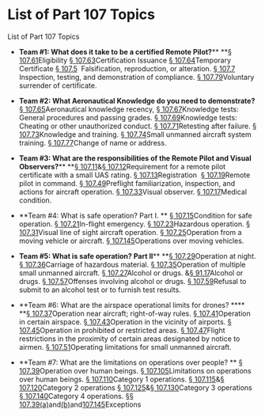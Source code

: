 # List of Part 107 Topics 

List of Part 107 Topics

- **Team #1: What does it take to be a certified Remote Pilot?****
**[§ 107.61](https://www.ecfr.gov/current/title-14/section-107.61)Eligibility
[§ 107.63](https://www.ecfr.gov/current/title-14/section-107.63)Certification Issuance
[§ 107.64](https://www.ecfr.gov/current/title-14/section-107.64)Temporary Certificate
[§ 107.5](https://www.ecfr.gov/current/title-14/section-107.5)  Falsification, reproduction, or alteration.
[§ 107.7](https://www.ecfr.gov/current/title-14/section-107.7)  Inspection, testing, and demonstration of compliance.
[§ 107.79](https://www.ecfr.gov/current/title-14/section-107.79)Voluntary surrender of certificate.


- **Team #2: What Aeronautical Knowledge do you need to demonstrate?**
[§ 107.65](https://www.ecfr.gov/current/title-14/section-107.65)Aeronautical knowledge recency,
[§ 107.67](https://www.ecfr.gov/current/title-14/section-107.67)Knowledge tests: General procedures and passing grades.
[§ 107.69](https://www.ecfr.gov/current/title-14/section-107.69)Knowledge tests: Cheating or other unauthorized conduct.
[§ 107.71](https://www.ecfr.gov/current/title-14/section-107.71)Retesting after failure.
[§ 107.73](https://www.ecfr.gov/current/title-14/section-107.73)Knowledge and training.
[§ 107.74](https://www.ecfr.gov/current/title-14/section-107.74)Small unmanned aircraft system training.
[§ 107.77](https://www.ecfr.gov/current/title-14/section-107.77)Change of name or address.


- **Team #3: What are the responsibilities of the Remote Pilot and Visual Observers?****
**[§ 107.11](https://www.ecfr.gov/current/title-14/section-107.11)&[§ 107.12](https://www.ecfr.gov/current/title-14/section-107.12)Requirement for a remote pilot certificate with a small UAS rating.
[§ 107.13](https://www.ecfr.gov/current/title-14/section-107.13)Registration 
[§ 107.19](https://www.ecfr.gov/current/title-14/section-107.19)Remote pilot in command.
[§ 107.49](https://www.ecfr.gov/current/title-14/section-107.49)Preflight familiarization, inspection, and actions for aircraft operation.
[§ 107.33](https://www.ecfr.gov/current/title-14/section-107.33)Visual observer.
[§ 107.17](https://www.ecfr.gov/current/title-14/section-107.17)Medical condition.


- **Team #4: What is safe operation? Part I. **
[§ 107.15](https://www.ecfr.gov/current/title-14/section-107.15)Condition for safe operation.
[§ 107.21](https://www.ecfr.gov/current/title-14/section-107.21)In-flight emergency.
[§ 107.23](https://www.ecfr.gov/current/title-14/section-107.23)Hazardous operation.
[§ 107.31](https://www.ecfr.gov/current/title-14/section-107.31)Visual line of sight aircraft operation.
[§ 107.25](https://www.ecfr.gov/current/title-14/section-107.25)Operation from a moving vehicle or aircraft.
[§ 107.145](https://www.ecfr.gov/current/title-14/section-107.145)Operations over moving vehicles.


- **Team #5: What is safe operation? Part II****
**[§ 107.29](https://www.ecfr.gov/current/title-14/section-107.29)Operation at night.
[§ 107.36](https://www.ecfr.gov/current/title-14/section-107.36)Carriage of hazardous material.
[§ 107.35](https://www.ecfr.gov/current/title-14/section-107.35)Operation of multiple small unmanned aircraft.
[§ 107.27](https://www.ecfr.gov/current/title-14/section-107.27)Alcohol or drugs. &[§ 91.17](https://www.ecfr.gov/current/title-14/section-91.17)Alcohol or drugs.
[§ 107.57](https://www.ecfr.gov/current/title-14/section-107.57)Offenses involving alcohol or drugs.
[§ 107.59](https://www.ecfr.gov/current/title-14/section-107.59)Refusal to submit to an alcohol test or to furnish test results.


- **Team #6: What are the airspace operational limits for drones? ****
**[§ 107.37](https://www.ecfr.gov/current/title-14/section-107.37)Operation near aircraft; right-of-way rules.
[§ 107.41](https://www.ecfr.gov/current/title-14/section-107.41)Operation in certain airspace.
[§ 107.43](https://www.ecfr.gov/current/title-14/chapter-I/subchapter-F/part-107/subpart-B/section-107.43)Operation in the vicinity of airports.
[§ 107.45](https://www.ecfr.gov/current/title-14/chapter-I/subchapter-F/part-107/subpart-B/section-107.45)Operation in prohibited or restricted areas.
[§ 107.47](https://www.ecfr.gov/current/title-14/chapter-I/subchapter-F/part-107/subpart-B/section-107.47)Flight restrictions in the proximity of certain areas designated by notice to airmen.
[§ 107.51](https://www.ecfr.gov/current/title-14/chapter-I/subchapter-F/part-107/subpart-B/section-107.51)Operating limitations for small unmanned aircraft.


- **Team #7: What are the limitations on operations over people? **
[§ 107.39](https://www.ecfr.gov/current/title-14/section-107.39)Operation over human beings.
[§ 107.105](https://www.ecfr.gov/current/title-14/section-107.105)Limitations on operations over human beings.
[§ 107.110](https://www.ecfr.gov/current/title-14/section-107.110)Category 1 operations.
[§ 107.115](https://www.ecfr.gov/current/title-14/section-107.115)&[§ 107.120](https://www.ecfr.gov/current/title-14/section-107.120)Category 2 operations
[§ 107.125](https://www.ecfr.gov/current/title-14/section-107.125)&[§ 107.130](https://www.ecfr.gov/current/title-14/section-107.130)Category 3 operations
[§ 107.140](https://www.ecfr.gov/current/title-14/section-107.140)Category 4 operations.
[§§ 107.39(a)](https://www.ecfr.gov/current/title-14/section-107.39#p-107.39(a))and[(b)](https://www.ecfr.gov/current/title-14/section-107.39#p-107.39(b))and[107.145](https://www.ecfr.gov/current/title-14/section-107.145)Exceptions
